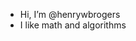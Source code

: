- Hi, I’m @henrywbrogers
- I like math and algorithms


<!---
henrywbrogers/henrywbrogers is a ✨ special ✨ repository because its `README.md` (this file) appears on your GitHub profile.
You can click the Preview link to take a look at your changes.
--->
